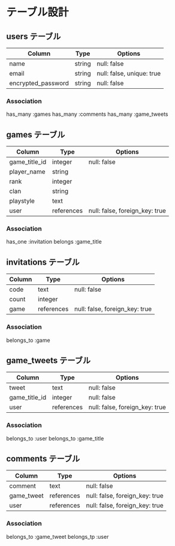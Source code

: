 # テーブル設計

## users テーブル

| Column             | Type    | Options                   |
| ------------------ | ------  | ------------------------- |
| name               | string  | null: false               |
| email              | string  | null: false, unique: true |
| encrypted_password | string  | null: false               |


### Association

has_many :games
has_many :comments
has_many :game_tweets

## games テーブル

| Column             | Type       | Options                        |
| ------------------ | ---------- | ------------------------------ |
| game_title_id      | integer    | null: false                    |
| player_name        | string     |                                |
| rank               | integer    |                                |
| clan               | string     |                                |
| playstyle          | text       |                                |
| user               | references | null: false, foreign_key: true |

### Association

has_one  :invitation
belongs  :game_title

## invitations テーブル

| Column             | Type       | Options                        |
| ------------------ | ---------- | ------------------------------ |
| code               | text       | null: false                    |
| count              | integer    |                                |
| game               | references | null: false, foreign_key: true |

### Association

belongs_to :game

## game_tweets テーブル

| Column        | Type       | Options                        |
| ------------- | ---------- | ------------------------------ |
| tweet         | text       | null: false                    |
| game_title_id | integer    | null: false                    |
| user          | references | null: false, foreign_key: true |

### Association

belongs_to :user
belongs_to :game_title

## comments テーブル

| Column        | Type       | Options                        |
| ------------- | ---------- | ------------------------------ |
| comment       | text       | null: false                    |
| game_tweet    | references | null: false, foreign_key: true |
| user          | references | null: false, foreign_key: true |

### Association

belongs_to :game_tweet
belongs_tp :user